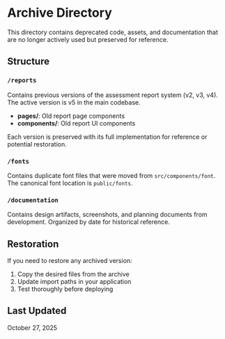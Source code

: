 # Archive Directory

This directory contains deprecated code, assets, and documentation that are no longer actively used but preserved for reference.

## Structure

### `/reports`
Contains previous versions of the assessment report system (v2, v3, v4). The active version is v5 in the main codebase.

- **pages/**: Old report page components
- **components/**: Old report UI components

Each version is preserved with its full implementation for reference or potential restoration.

### `/fonts`
Contains duplicate font files that were moved from `src/components/font`. The canonical font location is `public/fonts`.

### `/documentation`
Contains design artifacts, screenshots, and planning documents from development. Organized by date for historical reference.

## Restoration

If you need to restore any archived version:

1. Copy the desired files from the archive
2. Update import paths in your application
3. Test thoroughly before deploying

## Last Updated
October 27, 2025
